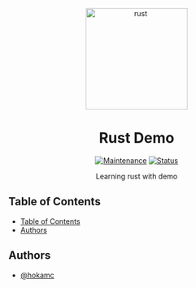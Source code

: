 <p align="center">
<img src="https://rustacean.net/assets/rustacean-flat-happy.png"  width="200" alt="rust"></a>
</p>
<h1 align="center">Rust Demo</h1>

<div align="center">

[![Maintenance](https://img.shields.io/badge/Maintained%3F-yes-green.svg)]()
[![Status](https://img.shields.io/badge/status-active-success.svg)]()

</div>

<p align="center"> 
Learning rust with demo
<br></p>

## Table of Contents

- [Table of Contents](#table-of-contents)
- [Authors](#authors)



## Authors

- [@hokamc](https://github.com/hokamc)
